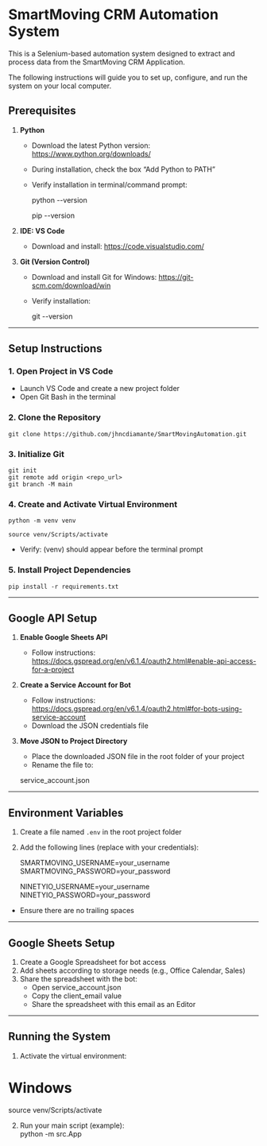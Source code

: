 # SmartMoving CRM Automation System

This is a Selenium-based automation system designed to extract and process data from the SmartMoving CRM Application.  

The following instructions will guide you to set up, configure, and run the system on your local computer.


## Prerequisites

1. **Python**  
   - Download the latest Python version: https://www.python.org/downloads/  
   - During installation, check the box “Add Python to PATH”  
   - Verify installation in terminal/command prompt:  

     python --version  

     pip --version


2. **IDE: VS Code**  
   - Download and install: https://code.visualstudio.com/  

3. **Git (Version Control)**  
   - Download and install Git for Windows: https://git-scm.com/download/win  
   - Verify installation:  


     git --version

    

---

## Setup Instructions

### 1. Open Project in VS Code
- Launch VS Code and create a new project folder  
- Open Git Bash in the terminal  

### 2. Clone the Repository
    
    git clone https://github.com/jhncdiamante/SmartMovingAutomation.git
    


### 3. Initialize Git

    git init  
    git remote add origin <repo_url>  
    git branch -M main  
    

### 4. Create and Activate Virtual Environment

    
    python -m venv venv  

    source venv/Scripts/activate  
    
- Verify: (venv) should appear before the terminal prompt  

### 5. Install Project Dependencies

    
    pip install -r requirements.txt
    

---

## Google API Setup

1. **Enable Google Sheets API**  
   - Follow instructions: https://docs.gspread.org/en/v6.1.4/oauth2.html#enable-api-access-for-a-project

2. **Create a Service Account for Bot**  
   - Follow instructions: https://docs.gspread.org/en/v6.1.4/oauth2.html#for-bots-using-service-account  
   - Download the JSON credentials file  

3. **Move JSON to Project Directory**  
   - Place the downloaded JSON file in the root folder of your project  
   - Rename the file to:  
    
    service_account.json
    

---

## Environment Variables

1. Create a file named `.env` in the root project folder  
2. Add the following lines (replace with your credentials):  

    
    SMARTMOVING_USERNAME=your_username  
    SMARTMOVING_PASSWORD=your_password  

    NINETYIO_USERNAME=your_username  
    NINETYIO_PASSWORD=your_password  
    

- Ensure there are no trailing spaces  

---

## Google Sheets Setup

1. Create a Google Spreadsheet for bot access  
2. Add sheets according to storage needs (e.g., Office Calendar, Sales)  
3. Share the spreadsheet with the bot:  
   - Open service_account.json  
   - Copy the client_email value  
   - Share the spreadsheet with this email as an Editor  

---

## Running the System

1. Activate the virtual environment:  
# Windows  
source venv/Scripts/activate  

2. Run your main script (example):  
python -m src.App





